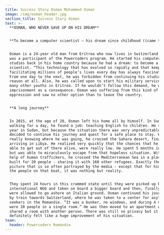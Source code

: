```yaml
---
title: Success Story Osman Mohammed Osman
image: /img/osman_header.jpg
section_title: Success Story Osman
text: >-
  **OSMAN, WHO NEVER GAVE UP ON HIS DREAM**


  **To become a computer scientist – his dream since childhood ((came true))**


  Osman is a 24-year old man from Eritrea who now lives in Switzerland and who
  was a participant of the Powercoders program. He started his computer science
  studies back in his home country because he had a dream: to become a computer
  scientist. “This technology that has evolved so rapidly and that keeps
  facilitating millions of people’s lives every day has always fascinated me.”
  From one day to the next, he was forbidden from continuing his studies, for no
  reason at all. Also, he was called upon to start his military service, like
  many other youths in Eritrea. If he wouldn’t follow this demand, he was facing
  imprisonment as a consequence. Osman was suffering from this kind of
  oppression and saw no other option than to leave the country. 


  **A long journey**


  In 2015, at the age of 20, Osman left his home all by himself. In Sudan, after
  walking for a day, he found a job: teaching English to children. He spent a
  year in Sudan, but because the situation there was very unpredictable he
  decided to continue his journey and quest for a safe place to stay. Without
  really knowing where he was going, he crossed the Sahara desert, finally
  arriving in Libya. He realized very quickly that the chances that he would be
  able to get out of there alive, were really low. He spent 5 months in prison
  but was able to miraculously escape from that hopeless situation. With the
  help of human traffickers, he crossed the Mediterranean Sea in a plastic boat
  built for 20 people - sharing it with 160 other refugees. Exactly the kind of
  picture that is so often portrayed by the media - except that for him and all
  the people on that boat, it was nothing but reality. 


  They spent 24 hours in this crammed state until they were picked up by an
  international NGO and taken on board a bigger board and then, finally, they
  were allowed to go ashore on Italian ground. Osman continued his journey alone
  by train towards Switzerland, where he was taken to a center for asylum
  seekers in the Romandie. “It was a bunker, no windows, and during 4 months, we
  were 20 people in a single room.” He was then moved to an apartment where he
  shared a room with another person. There was still no privacy but it
  definitely felt like a huge improvement of his situation.
team:
  header: Powercoders Romandie
---
```


